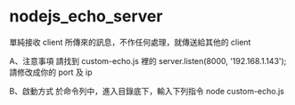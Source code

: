 nodejs_echo_server
==================

單純接收 client 所傳來的訊息，不作任何處理，就傳送給其他的 client



A、注意事項
  請找到 custom-echo.js 裡的 server.listen(8000, '192.168.1.143');
  請修改成你的 port 及 ip
  
  
B、啟動方式
  於命令列中，進入目錄底下，輸入下列指令
  node custom-echo.js

  
